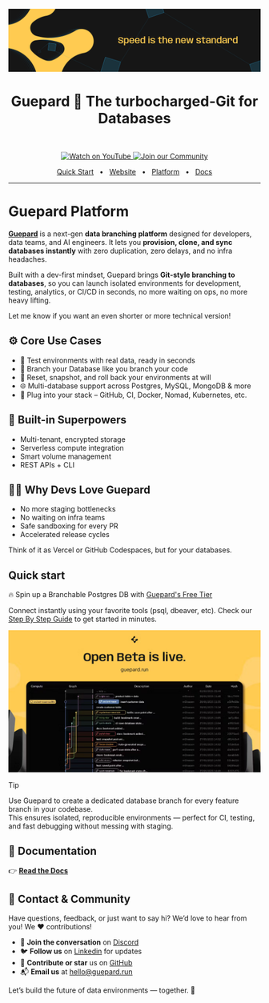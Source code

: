 ![Guepard](/resources/guepard-cover.png)

<div align="center">
    <h1>Guepard 🐆 The turbocharged-Git for Databases</h1>
    <br />  
    <p align="center">
    <a href="https://youtu.be/WlOkLnoY2h8?si=hb6-7kLhlOvVL1u6">
        <img src="https://img.shields.io/badge/Watch-YouTube-%23ffcb51?logo=youtube&logoColor=black" alt="Watch on YouTube" />
    </a>
    <a href="https://discord.gg/NYsNzQGvZT">
        <img src="https://img.shields.io/badge/Join-Community-%23ffcb51?logo=discord&logoColor=black" alt="Join our Community" />
    </a>
    </p>
</div>


<div align="center">
  <a href="https://docs.guepard.run/guepard/get-started/step-by-step-guide">Quick Start</a>
  <span>&nbsp;&nbsp;•&nbsp;&nbsp;</span>
  <a href="https://www.guepard.run">Website</a>
  <span>&nbsp;&nbsp;•&nbsp;&nbsp;</span>
  <a href="https://app.guepard.run">Platform</a>
  <span>&nbsp;&nbsp;•&nbsp;&nbsp;</span>
  <a href="https://docs.guepard.run">Docs</a>
  <br />
  <hr />
</div>

# Guepard Platform

[**Guepard**](https://guepard.run) is a next-gen **data branching platform** designed for developers, data teams, and AI engineers. It lets you **provision, clone, and sync databases instantly** with zero duplication, zero delays, and no infra headaches.

Built with a dev-first mindset, Guepard brings **Git-style branching to databases**, so you can launch isolated environments for development, testing, analytics, or CI/CD in seconds, no more waiting on ops, no more heavy lifting.

Let me know if you want an even shorter or more technical version!

## ⚙️ Core Use Cases

* 🧪 Test environments with real data, ready in seconds
* 🧬 Branch your Database like you branch your code
* 🧹 Reset, snapshot, and roll back your environments at will
* 🌐 Multi-database support across Postgres, MySQL, MongoDB & more
* 🧩 Plug into your stack – GitHub, CI, Docker, Nomad, Kubernetes, etc.

## 🔐 Built-in Superpowers

* Multi-tenant, encrypted storage
* Serverless compute integration
* Smart volume management
* REST APIs + CLI

## 🧑‍💻 Why Devs Love Guepard

* No more staging bottlenecks
* No waiting on infra teams
* Safe sandboxing for every PR
* Accelerated release cycles

Think of it as Vercel or GitHub Codespaces, but for your databases.

## Quick start

🔥 Spin up a Branchable Postgres DB with [Guepard's Free Tier](https://app.guepard.run)

Connect instantly using your favorite tools (psql, dbeaver, etc). Check our [Step By Step Guide](https://docs.guepard.run/guepard/get-started/step-by-step-guide) to get started in minutes.

[![Open Beta](/resources/guepard-openbeta-live.png)](https://app.guepard.run)

> [!TIP]
> Use Guepard to create a dedicated database branch for every feature branch in your codebase.  
> This ensures isolated, reproducible environments — perfect for CI, testing, and fast debugging without messing with staging.

## **📖 Documentation**

👉 **[Read the Docs](https://docs.guepard.run)**

## **📩 Contact & Community**

Have questions, feedback, or just want to say hi? We’d love to hear from you! We ❤️ contributions!

- 💬 **Join the conversation** on [Discord](https://discord.gg/NYsNzQGvZT)
- 🐦 **Follow us** on [Linkedin](https://www.linkedin.com/company/runguepard) for updates 
- 🐙 **Contribute or star** us on [GitHub](https://github.com/Guepard-Corp/Guepard)  
- 📬 **Email us** at [hello@guepard.run](mailto:support@guepard.run)

Let’s build the future of data environments — together. 🐆
